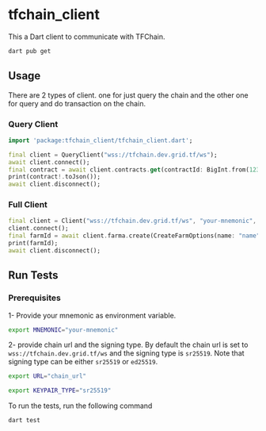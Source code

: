 # tfchain_client

This a Dart client to communicate with TFChain.

```bash
dart pub get
```

## Usage

There are 2 types of client. one for just query the chain and the other one for query and do transaction on the chain.

### Query Client

```dart
import 'package:tfchain_client/tfchain_client.dart';

final client = QueryClient("wss://tfchain.dev.grid.tf/ws");
await client.connect();
final contract = await client.contracts.get(contractId: BigInt.from(123456));
print(contract!.toJson());
await client.disconnect();
```

### Full Client

```dart
final client = Client("wss://tfchain.dev.grid.tf/ws", "your-mnemonic", "sr25519");
client.connect();
final farmId = await client.farma.create(CreateFarmOptions(name: "name"));
print(farmId);
await client.disconnect();
```

## Run Tests
### Prerequisites

1- Provide your mnemonic as environment variable.
```bash
export MNEMONIC="your-mnemonic"
```
2- provide chain url and the signing type.
By default the chain url is set to `wss://tfchain.dev.grid.tf/ws` and the signing type is `sr25519`. Note that signing type can be either `sr25519` or `ed25519`.
```bash
export URL="chain_url"
```
```bash
export KEYPAIR_TYPE="sr25519"
```





To run the tests, run the following command

```bash
dart test
```
